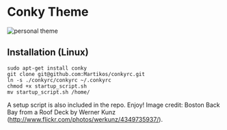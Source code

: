 # Conky Theme
![personal theme](https://raw.github.com/Martikos/conkyrc/master/conky.jpg)

## Installation (Linux)
```
sudo apt-get install conky
git clone git@github.com:Martikos/conkyrc.git
ln -s ./conkyrc/conkyrc ~/.conkyrc
chmod +x startup_script.sh
mv startup_script.sh /home/

```
A setup script is also included in the repo. Enjoy!
Image credit: Boston Back Bay from a Roof Deck by Werner Kunz (http://www.flickr.com/photos/werkunz/4349735937/).
